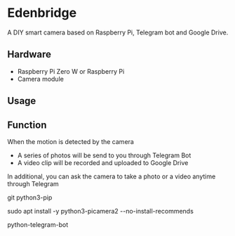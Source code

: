 # Edenbridge

A DIY smart camera based on Raspberry Pi, Telegram bot and Google Drive.

## Hardware

- Raspberry Pi Zero W or Raspberry Pi
- Camera module

## Usage


## Function

When the motion is detected by the camera

- A series of photos will be send to you through Telegram Bot
- A video clip will be recorded and uploaded to Google Drive

In additional, you can ask the camera to take a photo or a video anytime through Telegram

git python3-pip

sudo apt install -y python3-picamera2 --no-install-recommends

python-telegram-bot
